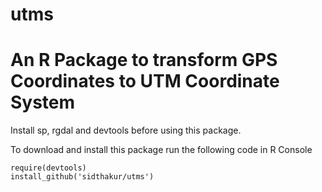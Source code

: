 utms
====

An R Package to transform GPS Coordinates to UTM Coordinate System
====

Install sp, rgdal and devtools before using this package.

To download and install this package run the following code in R Console

```
require(devtools)
install_github('sidthakur/utms')
```
